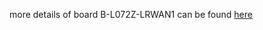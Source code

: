 more details of board B-L072Z-LRWAN1 can be found [here](https://www.digikey.in/en/products/detail/stmicroelectronics/B-L072Z-LRWAN1/6616000)